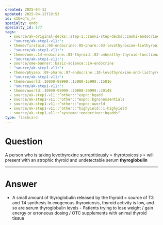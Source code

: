 ```yaml
---
created: 2025-04-13
updated: 2025-04-13T10:53
id: sIU+q^x_r>
specialty: endo
specialty_id: 177
tags:
  - source/ak-original-decks::step-1::zanki-step-decks::zanki-endocrine::endocrine-pathology
  - "source/ak-step1-v11:": 
  - theme/firstaid::08-endocrine::05-pharm::03-levothyroxine-liothyronine
  - "source/ak-step1-v11:": 
  - theme/ome::14-endocrine::03-thyroid::02-unhealthy-thyroid-functional-disorders
  - "source/ak-step1-v11:": 
  - source/ome-banner::basic-science::14-endocrine
  - "source/ak-step1-v11:": 
  - theme/physeo::09-pharm::07-endocrine::10-levothyroxine-and-liothyronine
  - "source/ak-step1-v11:": 
  - theme/uworld::10000-99999::15000-15999::15016
  - "source/ak-step1-v11:": 
  - theme/uworld::10000-99999::20000-20999::20148
  - source/ak-step1-v11::^other::^expn::bgadd
  - source/ak-step1-v11::^other::^expn::bgnonessentials
  - source/ak-step1-v11::^other::^expn::uworld
  - source/ak-step1-v11::^other::^highyield::1-highyield
  - source/ak-step1-v11::^systems::endocrine::bgadds"
type: flashcard
---
```


# Question
A person who is taking levothyroxine surreptitiously = thyrotoxicosis = will present with an atrophic thyroid and undetectable serum **thyroglobulin**

---

# Answer
- A small amount of thyroglobulin released by the thyroid = source of T3 and T4 synthesis  In exogenous thyroxicosis, thyroid activity is low, and so are serum thyroglobulin levels   - Patients trying to lose weight / gain energy or erroneous dosing / OTC supplements with animal thyroid tissue